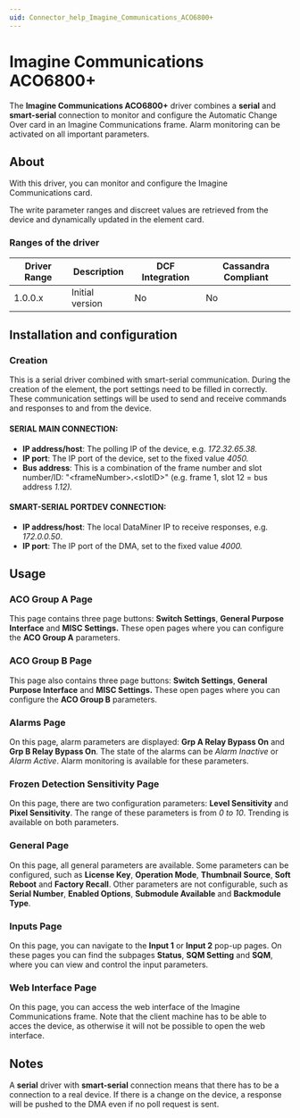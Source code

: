 ```yaml
---
uid: Connector_help_Imagine_Communications_ACO6800+
---
```


# Imagine Communications ACO6800+

The **Imagine Communications ACO6800+** driver combines a **serial** and **smart-serial** connection to monitor and configure the Automatic Change Over card in an Imagine Communications frame. Alarm monitoring can be activated on all important parameters.

## About

With this driver, you can monitor and configure the Imagine Communications card.

The write parameter ranges and discreet values are retrieved from the device and dynamically updated in the element card.

### Ranges of the driver

| **Driver Range** | **Description** | **DCF Integration** | **Cassandra Compliant** |
|------------------|-----------------|---------------------|-------------------------|
| 1.0.0.x          | Initial version | No                  | No                      |

## Installation and configuration

### Creation

This is a serial driver combined with smart-serial communication. During the creation of the element, the port settings need to be filled in correctly. These communication settings will be used to send and receive commands and responses to and from the device.

#### SERIAL MAIN CONNECTION:

- **IP address/host**: The polling IP of the device, e.g. *172.32.65.38.*
- **IP port**: The IP port of the device, set to the fixed value *4050.*
- **Bus address**: This is a combination of the frame number and slot number/ID: "\<frameNumber\>**.**\<slotID\>" (e.g. frame 1, slot 12 = bus address *1.12).*

#### SMART-SERIAL PORTDEV CONNECTION:

- **IP address/host**: The local DataMiner IP to receive responses, e.g. *172.0.0.50*.
- **IP port**: The IP port of the DMA, set to the fixed value *4000.*

## Usage

### ACO Group A Page

This page contains three page buttons: **Switch Settings**, **General Purpose Interface** and **MISC Settings.** These open pages where you can configure the **ACO Group A** parameters.

### ACO Group B Page

This page also contains three page buttons: **Switch Settings**, **General Purpose Interface** and **MISC Settings.** These open pages where you can configure the **ACO Group B** parameters.

### Alarms Page

On this page, alarm parameters are displayed: **Grp A Relay Bypass On** and **Grp B Relay Bypass On**. The state of the alarms can be *Alarm Inactive* or *Alarm Active*. Alarm monitoring is available for these parameters.

### Frozen Detection Sensitivity Page

On this page, there are two configuration parameters: **Level Sensitivity** and **Pixel Sensitivity**. The range of these parameters is from *0 to 10*. Trending is available on both parameters.

### General Page

On this page, all general parameters are available. Some parameters can be configured, such as **License Key**, **Operation Mode**, **Thumbnail Source**, **Soft Reboot** and **Factory Recall**. Other parameters are not configurable, such as **Serial Number**, **Enabled Options**, **Submodule Available** and **Backmodule Type**.

### Inputs Page

On this page, you can navigate to the **Input 1** or **Input 2** pop-up pages. On these pages you can find the subpages **Status**, **SQM Setting** and **SQM**, where you can view and control the input parameters.

### Web Interface Page

On this page, you can access the web interface of the Imagine Communications frame. Note that the client machine has to be able to acces the device, as otherwise it will not be possible to open the web interface.

## Notes

A **serial** driver with **smart-serial** connection means that there has to be a connection to a real device.
If there is a change on the device, a response will be pushed to the DMA even if no poll request is sent.
